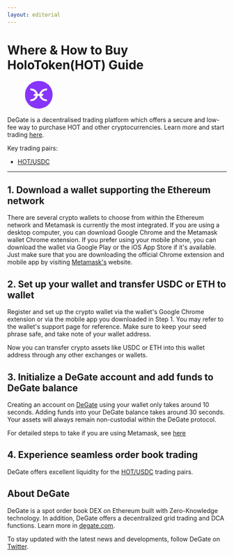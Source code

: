 ```yaml
---
layout: editorial
---
```


# Where & How to Buy HoloToken(HOT) Guide

<figure><img src="../.gitbook/assets/hot_0x6c6ee5e31d828de241282b9606c8e98ea48526e21711367512549.jpg" alt="HOT" width="64" style="border-radius: 50%;"><figcaption></figcaption></figure>

DeGate is a decentralised trading platform which offers a secure and low-fee way to purchase HOT and other cryptocurrencies. Learn more and start trading [here](https://app.degate.com/trade/USDC/0x6c6ee5e31d828de241282b9606c8e98ea48526e2?utm_source=howtobuy).&#x20;

Key trading pairs:

* [HOT/USDC](https://app.degate.com/trade/USDC/0x6c6ee5e31d828de241282b9606c8e98ea48526e2?utm_source=howtobuy)

***

## 1. Download a wallet supporting the Ethereum network

There are several crypto wallets to choose from within the Ethereum network and Metamask is currently the most integrated. If you are using a desktop computer, you can download Google Chrome and the Metamask wallet Chrome extension. If you prefer using your mobile phone, you can download the wallet via Google Play or the iOS App Store if it's available. Just make sure that you are downloading the official Chrome extension and mobile app by visiting [Metamask's](https://metamask.io/) website.

## 2. Set up your wallet and transfer USDC or ETH to wallet

Register and set up the crypto wallet via the wallet's Google Chrome extension or via the mobile app you downloaded in Step 1. You may refer to the wallet's support page for reference. Make sure to keep your seed phrase safe, and take note of your wallet address.&#x20;

Now you can transfer crypto assets like USDC or ETH into this wallet address through any other exchanges or wallets.

## 3. Initialize a DeGate account and add funds to DeGate balance

Creating an account on [DeGate](https://app.degate.com/?utm_source=HOT_howtobuy) using your wallet only takes around 10 seconds. Adding funds into your DeGate balance takes around 30 seconds. Your assets will always remain non-custodial within the DeGate protocol.

For detailed steps to take if you are using Metamask, see [here](https://docs.degate.com/v/product_en/main-features/wallet-connectivity/metamask)

## 4. Experience seamless order book trading

DeGate offers excellent liquidity for the [HOT/USDC](https://app.degate.com/trade/USDC/0x6c6ee5e31d828de241282b9606c8e98ea48526e2?utm_source=howtobuy) trading pairs.&#x20;

## About DeGate

DeGate is a spot order book DEX on Ethereum built with Zero-Knowledge technology. In addition, DeGate offers a decentralized grid trading and DCA functions. Learn more in [degate.com](https://degate.com/?utm_source=HOT_howtobuy).

To stay updated with the latest news and developments, follow DeGate on [Twitter](https://twitter.com/degatedex).
